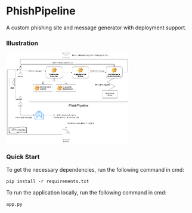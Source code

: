 # PhishPipeline

A custom phishing site and message generator with deployment support.

### Illustration

<img src="https://github.com/abdulalikhan/PhishPipeline/blob/main/diagram.png?raw=true" alt="Proposal Diagram" width="65%">

### Quick Start

To get the necessary dependencies, run the following command in cmd:

```
pip install -r requirements.txt
```

To run the application locally, run the following command in cmd:

```
app.py
```
